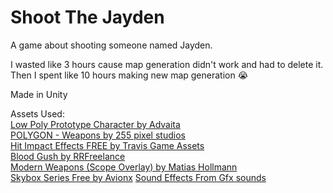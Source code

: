 # Shoot The Jayden

A game about shooting someone named Jayden.

I wasted like 3 hours cause map generation didn't work and had to delete it.
Then I spent like 10 hours making new map generation 😭

Made in Unity

Assets Used:  
[Low Poly Prototype Character by Advaita](https://assetstore.unity.com/packages/3d/characters/humanoids/low-poly-prototype-character-294200)  
[POLYGON - Weapons by 255 pixel studios](https://assetstore.unity.com/packages/3d/props/guns/polygon-weapons-157724)  
[Hit Impact Effects FREE by Travis Game Assets](https://assetstore.unity.com/packages/vfx/particles/hit-impact-effects-free-218385)  
[Blood Gush by RRFreelance](https://assetstore.unity.com/packages/vfx/particles/blood-gush-73426)  
[Modern Weapons (Scope Overlay) by Matias Hollmann](https://devassets.com/assets/modern-weapons/)  
[Skybox Series Free by Avionx](https://assetstore.unity.com/packages/2d/textures-materials/sky/skybox-series-free-103633)
[Sound Effects From Gfx sounds](https://gfxsounds.com)  
